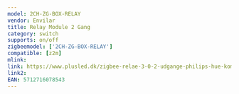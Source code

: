 ```yaml
---
model: 2CH-ZG-BOX-RELAY
vendor: Envilar
title: Relay Module 2 Gang
category: switch
supports: on/off
zigbeemodel: ['2CH-ZG-BOX-RELAY']
compatible: [z2m]
mlink: 
link: https://www.plusled.dk/zigbee-relae-3-0-2-udgange-philips-hue-kompatibel.html
link2: 
EAN: 5712716078543
---
```

